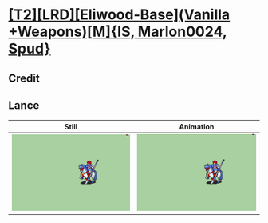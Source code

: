 # [\[T2\]\[LRD\]\[Eliwood-Base\]\(Vanilla +Weapons\)\[M\]{IS, Marlon0024, Spud}](../)

## Credit


	
## Lance

| Still | Animation |
| :---: | :-------: |
| ![Lance still](./Lance_000.png) | ![Lance animation](./Lance.gif) |
